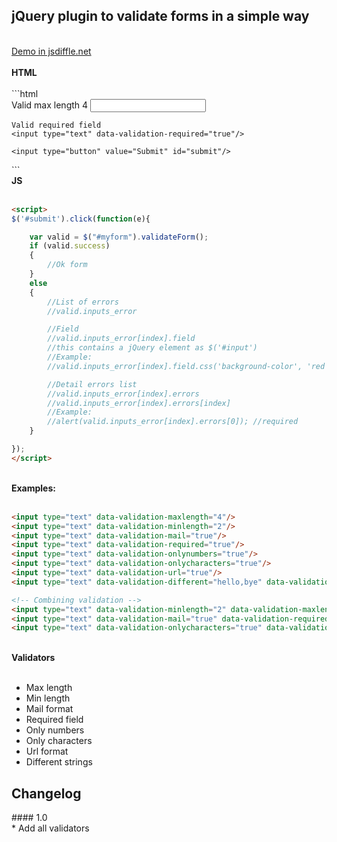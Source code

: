 <h2>jQuery plugin to validate forms in a simple way</h2>
<br/>
<a href="http://jsfiddle.net/aesposito/y3E3H/">Demo in jsdiffle.net</a>
<br/><br/>
<strong>HTML</strong>
<br/><br/>
```html
<form id="myform">
    Valid max length 4
	<input type="text" data-validation-maxlength="4"/>

	Valid required field
	<input type="text" data-validation-required="true"/>

	<input type="button" value="Submit" id="submit"/> 
</form>
```
<br/>
<strong>JS</strong>
<br/><br/>

```html
<script>
$('#submit').click(function(e){

	var valid = $("#myform").validateForm();
	if (valid.success)
	{
		//Ok form
	}	
	else
	{
		//List of errors
		//valid.inputs_error

		//Field
		//valid.inputs_error[index].field
		//this contains a jQuery element as $('#input')
		//Example: 
		//valid.inputs_error[index].field.css('background-color', 'red');

		//Detail errors list
		//valid.inputs_error[index].errors
		//valid.inputs_error[index].errors[index]
		//Example:
		//alert(valid.inputs_error[index].errors[0]); //required
	}

});
</script>
```

<br/>
<strong>Examples:</strong>
<br/><br/>

```html
<input type="text" data-validation-maxlength="4"/>
<input type="text" data-validation-minlength="2"/>
<input type="text" data-validation-mail="true"/>
<input type="text" data-validation-required="true"/>
<input type="text" data-validation-onlynumbers="true"/>
<input type="text" data-validation-onlycharacters="true"/>
<input type="text" data-validation-url="true"/>
<input type="text" data-validation-different="hello,bye" data-validation-different-casesensitive="true"/>

<!-- Combining validation -->
<input type="text" data-validation-minlength="2" data-validation-maxlength="4"/>
<input type="text" data-validation-mail="true" data-validation-required="true"/>
<input type="text" data-validation-onlycharacters="true" data-validation-maxlength="9" data-validation-required="true"/>
```

<br/>
<strong>Validators</strong>
<br/><br/>

* Max length
* Min length
* Mail format
* Required field
* Only numbers
* Only characters
* Url format
* Different strings

<h2>Changelog</h2>
#### 1.0<br/>
* Add all validators